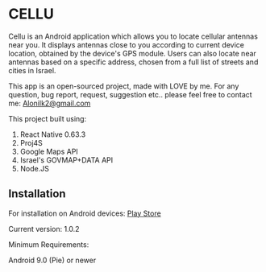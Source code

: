 # CELLU

Cellu is an Android application which allows you to locate cellular antennas near you.
It displays antennas close to you according to current device location, obtained by the device's GPS module.
Users can also locate near antennas based on a specific address, chosen from a full list of streets and cities in Israel.

This app is an open-sourced project, made with LOVE by me.
For any question, bug report, request, suggestion etc.. please feel free to contact me: Alonilk2@gmail.com

This project built using:
1. React Native 0.63.3
2. Proj4S
3. Google Maps API
4. Israel's GOVMAP+DATA API
5. Node.JS


## Installation
For installation on Android devices:
[Play Store](https://play.google.com/store/apps/details?id=com.cellu)

Current version: 1.0.2

Minimum Requirements: 

Android 9.0 (Pie) or newer
